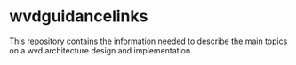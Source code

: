 # wvdguidancelinks
This repository contains the information needed to describe the main topics on a wvd architecture design and implementation.
